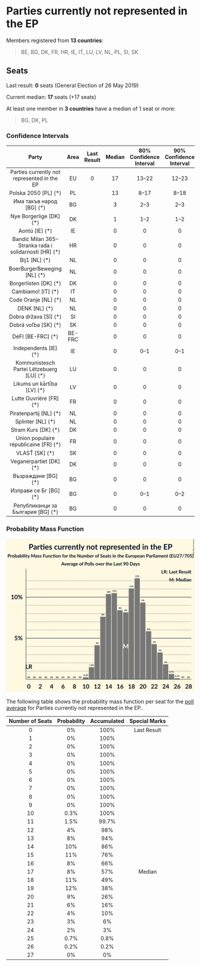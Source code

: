 # Parties currently not represented in the EP

Members registered from **13 countries**:

> BE, BG, DK, FR, HR, IE, IT, LU, LV, NL, PL, SI, SK

## Seats

Last result: **0** seats (General Election of 26 May 2019)

Current median: **17** seats (+17 seats)

At least one member in **3 countries** have a median of 1 seat or more:

> BG, DK, PL

### Confidence Intervals

| Party | Area | Last Result | Median | 80% Confidence Interval | 90% Confidence Interval | 95% Confidence Interval | 99% Confidence Interval |
|:-----:|:----:|:-----------:|:------:|:-----------------------:|:-----------------------:|:-----------------------:|:-----------------------:|
| Parties currently not represented in the EP | EU | 0 | 17 | 13–22 | 12–23 | 12–24 | 11–25 |
| Polska 2050 [PL] (*) | PL | | 13 | 8–17 | 8–18 | 7–18 | 7–19 |
| Има такъв народ [BG] (*) | BG | | 3 | 2–3 | 2–3 | 2–3 | 2–4 |
| Nye Borgerlige [DK] (*) | DK | | 1 | 1–2 | 1–2 | 1–2 | 1–2 |
| Aontú [IE] (*) | IE | | 0 | 0 | 0 | 0 | 0 |
| Bandić Milan 365–Stranka rada i solidarnosti [HR] (*) | HR | | 0 | 0 | 0 | 0 | 0 |
| Bij1 [NL] (*) | NL | | 0 | 0 | 0 | 0 | 0 |
| BoerBurgerBeweging [NL] (*) | NL | | 0 | 0 | 0 | 0 | 0 |
| Borgerlisten [DK] (*) | DK | | 0 | 0 | 0 | 0 | 0 |
| Cambiamo! [IT] (*) | IT | | 0 | 0 | 0 | 0 | 0 |
| Code Oranje [NL] (*) | NL | | 0 | 0 | 0 | 0 | 0 |
| DENK [NL] (*) | NL | | 0 | 0 | 0 | 0 | 0 |
| Dobra država [SI] (*) | SI | | 0 | 0 | 0 | 0 | 0 |
| Dobrá voľba [SK] (*) | SK | | 0 | 0 | 0 | 0 | 0 |
| DéFI [BE-FRC] (*) | BE-FRC | | 0 | 0 | 0 | 0 | 0 |
| Independents [IE] (*) | IE | | 0 | 0–1 | 0–1 | 0–1 | 0–1 |
| Kommunistesch Partei Lëtzebuerg [LU] (*) | LU | | 0 | 0 | 0 | 0 | 0 |
| Likums un kārtība [LV] (*) | LV | | 0 | 0 | 0 | 0 | 0 |
| Lutte Ouvrière [FR] (*) | FR | | 0 | 0 | 0 | 0 | 0 |
| Piratenpartij [NL] (*) | NL | | 0 | 0 | 0 | 0 | 0 |
| Splinter [NL] (*) | NL | | 0 | 0 | 0 | 0 | 0 |
| Stram Kurs [DK] (*) | DK | | 0 | 0 | 0 | 0 | 0 |
| Union populaire républicaine [FR] (*) | FR | | 0 | 0 | 0 | 0 | 0 |
| VLASŤ [SK] (*) | SK | | 0 | 0 | 0 | 0 | 0 |
| Veganerpartiet [DK] (*) | DK | | 0 | 0 | 0 | 0 | 0 |
| Възраждане [BG] (*) | BG | | 0 | 0 | 0 | 0 | 0 |
| Изправи се Бг [BG] (*) | BG | | 0 | 0–1 | 0–2 | 0–2 | 0–2 |
| Републиканци за България [BG] (*) | BG | | 0 | 0 | 0 | 0 | 0 |

### Probability Mass Function

![Graph with seats probability mass function not yet produced](average-2021-03-31-seats-pmf-partiescurrentlynotrepresentedintheep.png "Seats Probability Mass Function")

The following table shows the probability mass function per seat for the [poll average](average-2021-03-31.html) for Parties currently not represented in the EP.

| Number of Seats | Probability | Accumulated | Special Marks |
|:---------------:|:-----------:|:-----------:|:-------------:|
| 0 | 0% | 100% | Last Result |
| 1 | 0% | 100% |  |
| 2 | 0% | 100% |  |
| 3 | 0% | 100% |  |
| 4 | 0% | 100% |  |
| 5 | 0% | 100% |  |
| 6 | 0% | 100% |  |
| 7 | 0% | 100% |  |
| 8 | 0% | 100% |  |
| 9 | 0% | 100% |  |
| 10 | 0.3% | 100% |  |
| 11 | 1.5% | 99.7% |  |
| 12 | 4% | 98% |  |
| 13 | 8% | 94% |  |
| 14 | 10% | 86% |  |
| 15 | 11% | 76% |  |
| 16 | 8% | 66% |  |
| 17 | 8% | 57% | Median |
| 18 | 11% | 49% |  |
| 19 | 12% | 38% |  |
| 20 | 9% | 26% |  |
| 21 | 6% | 16% |  |
| 22 | 4% | 10% |  |
| 23 | 3% | 6% |  |
| 24 | 2% | 3% |  |
| 25 | 0.7% | 0.8% |  |
| 26 | 0.2% | 0.2% |  |
| 27 | 0% | 0% |  |



